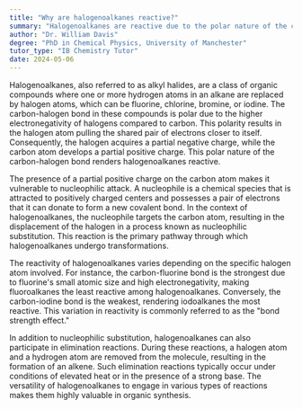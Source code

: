 ```yaml
---
title: "Why are halogenoalkanes reactive?"
summary: "Halogenoalkanes are reactive due to the polar nature of the carbon-halogen bond, which makes them susceptible to nucleophilic attack."
author: "Dr. William Davis"
degree: "PhD in Chemical Physics, University of Manchester"
tutor_type: "IB Chemistry Tutor"
date: 2024-05-06
---
```


Halogenoalkanes, also referred to as alkyl halides, are a class of organic compounds where one or more hydrogen atoms in an alkane are replaced by halogen atoms, which can be fluorine, chlorine, bromine, or iodine. The carbon-halogen bond in these compounds is polar due to the higher electronegativity of halogens compared to carbon. This polarity results in the halogen atom pulling the shared pair of electrons closer to itself. Consequently, the halogen acquires a partial negative charge, while the carbon atom develops a partial positive charge. This polar nature of the carbon-halogen bond renders halogenoalkanes reactive.

The presence of a partial positive charge on the carbon atom makes it vulnerable to nucleophilic attack. A nucleophile is a chemical species that is attracted to positively charged centers and possesses a pair of electrons that it can donate to form a new covalent bond. In the context of halogenoalkanes, the nucleophile targets the carbon atom, resulting in the displacement of the halogen in a process known as nucleophilic substitution. This reaction is the primary pathway through which halogenoalkanes undergo transformations.

The reactivity of halogenoalkanes varies depending on the specific halogen atom involved. For instance, the carbon-fluorine bond is the strongest due to fluorine's small atomic size and high electronegativity, making fluoroalkanes the least reactive among halogenoalkanes. Conversely, the carbon-iodine bond is the weakest, rendering iodoalkanes the most reactive. This variation in reactivity is commonly referred to as the "bond strength effect."

In addition to nucleophilic substitution, halogenoalkanes can also participate in elimination reactions. During these reactions, a halogen atom and a hydrogen atom are removed from the molecule, resulting in the formation of an alkene. Such elimination reactions typically occur under conditions of elevated heat or in the presence of a strong base. The versatility of halogenoalkanes to engage in various types of reactions makes them highly valuable in organic synthesis.
    